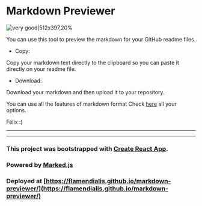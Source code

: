 

# Markdown Previewer
![very good|512x397,20%](https://upload.wikimedia.org/wikipedia/commons/thumb/5/5e/Font_Awesome_5_brands_markdown.svg/200px-Font_Awesome_5_brands_markdown.svg.png)

You can use this tool to preview the markdown for your GitHub readme files.

* Copy:

Copy your markdown text directly to the clipboard so you can paste it directly on your readme file.

* Download:

Download your markdown and then upload it to your repository.

You can use all the features of markdown format
Check [here](https://github.com/adam-p/markdown-here/wiki/Markdown-Cheatsheet) all your options.

Félix :)

---
---

### This project was bootstrapped with [Create React App](https://github.com/facebook/create-react-app).
### Powered by [Marked.js](https://marked.js.org/)
### Deployed at [https://flamendialis.github.io/markdown-previewer/](https://flamendialis.github.io/markdown-previewer/)